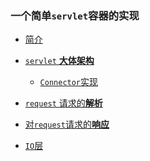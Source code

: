 ### 一个简单`servlet`容器的实现
* [简介](/docs/description.md)
* [`servlet` **大体架构**](/docs/architecture.md)
    * [`Connector`实现](/docs/architecture/connector.md)

* [`request` 请求的**解析**](/docs/parserequest.md)
* [对`request`请求的**响应**]()
* [`IO`层]()


